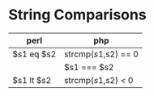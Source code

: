 # String Comparisons

perl                | php
--------------------|---------------------
$s1 eq $s2          | strcmp($s1,$s2) == 0
                    | $s1 === $s2
$s1 lt $s2          | strcmp($s1,$s2) < 0